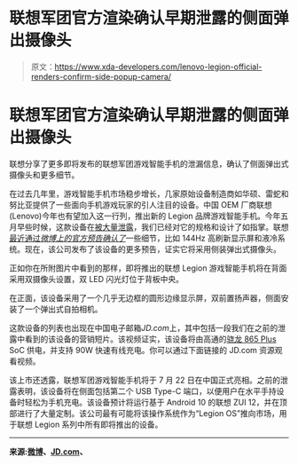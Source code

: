 # 联想军团官方渲染确认早期泄露的侧面弹出摄像头

> 原文：<https://www.xda-developers.com/lenovo-legion-official-renders-confirm-side-popup-camera/>

# 联想军团官方渲染确认早期泄露的侧面弹出摄像头

联想分享了更多即将发布的联想军团游戏智能手机的泄漏信息，确认了侧面弹出式摄像头和更多细节。

在过去几年里，游戏智能手机市场稳步增长，几家原始设备制造商如华硕、雷蛇和努比亚提供了一些面向手机游戏玩家的引人注目的设备。中国 OEM 厂商联想(Lenovo)今年也有望加入这一行列，推出新的 Legion 品牌游戏智能手机。今年五月早些时候，这款设备在[被大量泄露](https://www.xda-developers.com/lenovo-legion-gaming-phone-leak/)，我们已经对它的规格和设计了如指掌。联想[最近通过*微博上的官方预告确认了*](https://www.xda-developers.com/lenovo-legion-gaming-smartphone-teased-144hz-high-refresh-rate-display-liquid-cooling/)一些细节，比如 144Hz 高刷新显示屏和液冷系统。现在，该公司发布了该设备的更多预告，证实它将采用侧装弹出式摄像头。

正如你在所附图片中看到的那样，即将推出的联想 Legion 游戏智能手机将在背面采用双摄像头设置，双 LED 闪光灯位于背板中央。

在正面，该设备采用了一个几乎无边框的圆形边缘显示屏，双前置扬声器，侧面安装了一个弹出式自拍相机。

这款设备的列表也出现在中国电子邮箱*JD.com*上，其中包括一段我们在之前的泄露中看到的该设备的营销短片。该视频证实，该设备将由高通的[骁龙 865 Plus](https://www.xda-developers.com/qualcomm-snapdragon-865-plus-launch/) SoC 供电，并支持 90W 快速有线充电。你可以通过下面链接的 JD.com 资源观看视频。

该上市还透露，联想军团游戏智能手机将于 7 月 22 日在中国正式亮相。之前的泄露表明，该设备将在侧面包括第二个 USB Type-C 端口，以便用户在水平手持设备时轻松为手机充电。该设备预计将运行基于 Android 10 的联想 ZUI 12，并在顶部进行了大量定制。该公司最有可能将该操作系统作为“Legion OS”推向市场，用于联想 Legion 系列中所有即将推出的设备。

* * *

**来源:[微博](https://m.weibo.cn/detail/4527635889919176?display=0&retcode=6102)、[JD.com](https://item.m.jd.com/product/100014090898.html)、**